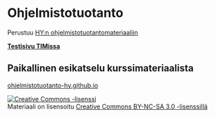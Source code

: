 # Ohjelmistotuotanto

Perustuu
<a href="https://github.com/ohjelmistotuotanto-hy/ohjelmistotuotanto-hy.github.io"> HY:n ohjelmistotuotantomateriaaliin</a>

[**Testisivu TIMissa**](https://tim.jyu.fi/view/users/dezhidki/opetus/ohjelmistotuotanto-di/2024/koti)

## Paikallinen esikatselu kurssimateriaalista

[ohjelmistotuotanto-hy.github.io](https://ohjelmistotuotanto-hy.github.io)

<a rel="license" href="http://creativecommons.org/licenses/by-nc-sa/3.0/">
  <img alt="Creative Commons -lisenssi" style="border-width:0" src="https://i.creativecommons.org/l/by-nc-sa/3.0/88x31.png"
  />
</a>
<br/> Materiaali on lisensoitu
<a rel="license" href="http://creativecommons.org/licenses/by-nc-sa/3.0/">Creative Commons BY-NC-SA 3.0 -lisenssillä</a>
